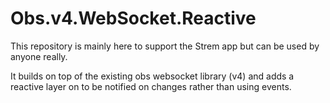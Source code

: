 # Obs.v4.WebSocket.Reactive

This repository is mainly here to support the Strem app but can be used by anyone really.

It builds on top of the existing obs websocket library (v4) and adds a reactive layer on to be notified on changes rather than using events.
